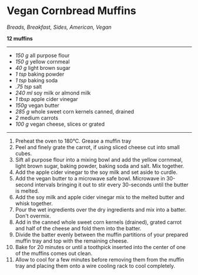 # Vegan Cornbread Muffins

*Breads, Breakfast, Sides, American, Vegan*

**12 muffins**

---

- *150 g* all purpose flour
- *150 g* yellow cornmeal
- *40 g* light brown sugar
- *1 tsp* baking powder
- *1 tsp* baking soda
- *.75 tsp* salt
- *240 ml* soy milk or almond milk
- *1 tbsp* apple cider vinegar
- *150g* vegan butter
- *285 g* whole sweet corn kernels canned, drained
- *2* medium carrots
- *100 g* vegan cheese, slices or grated

---

1. Preheat the oven to 180°C. Grease a muffin tray
2. Peel and finely grate the carrot, if using sliced cheese cut into small cubes.
3. Sift all purpose flour into a mixing bowl and add the yellow cornmeal, light brown sugar, baking powder, baking soda and salt. Mix together.
4. Add the apple cider vinegar to the soy milk and set aside to curdle.
5. Add the vegan butter to a microwave safe bowl. Microwave in 30-second intervals bringing it out to stir every 30-seconds until the butter is melted.
6. Add the soy milk and apple cider vinegar mix to the melted butter and whisk together.
7. Pour the wet ingredients over the dry ingredients and mix into a batter. Don't overmix.
8. Add in the canned whole sweet corn kernels (drained), grated carrot and half of the cheese and fold them into the batter.
9. Divide the batter evenly between the muffin partitions of your prepared muffin tray and top with the remaining cheese.
10. Bake for 20 minutes or until a toothpick inserted into the center of one of the muffins comes out clean.
11. Allow to cool for a few minutes before removing them from the muffin tray and placing them onto a wire cooling rack to cool completely.
